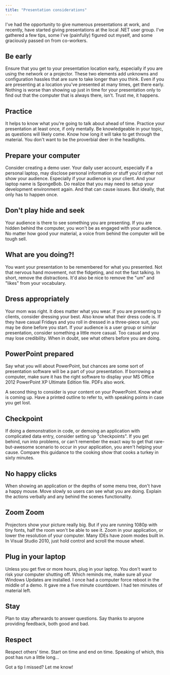 ```yaml
---
title: "Presentation considerations"
---
```



I've had the opportunity to give numerous presentations at work, and recently, have started giving presentations at the local .NET user group. I've gathered a few tips, some I've (painfully) figured out myself, and some graciously passed on from co-workers.

## Be early

Ensure that you get to your presentation location early, especially if you are using the network or a projector. These two elements add unknowns and configuration hassles that are sure to take longer than you think. Even if you are presenting at a location you've presented at many times, get there early. Nothing is worse than showing up just in time for your presentation only to find out that the computer that is always there, isn't. Trust me, it happens.

## Practice

It helps to know what you're going to talk about ahead of time. Practice your presentation at least once, if only mentally. Be knowledgeable in your topic, as questions will likely come. Know how long it will take to get through the material. You don't want to be the proverbial deer in the headlights.

## Prepare your computer

Consider creating a demo user. Your daily user account, especially if a personal laptop, may disclose personal information or stuff you'd rather not show your audience. Especially if your audience is your client. And your laptop name is SpongeBob. Do realize that you may need to setup your development environment again. And that can cause issues. But ideally, that only has to happen once.

## Don't play hide and seek

Your audience is there to see something you are presenting. If you are hidden behind the computer, you won't be as engaged with your audience. No matter how good your material, a voice from behind the computer will be tough sell.

## What are you doing?!

You want your presentation to be remembered for what you presented. Not that nervous hand movement, not the fidgeting, and not the fast talking. In short, remove the distractions. It'd also be nice to remove the "um" and "likes" from your vocabulary.

## Dress appropriately

Your mom was right. It does matter what you wear. If you are presenting to clients, consider dressing your best. Also know what their dress code is. If they have casual Fridays and you roll in dressed in a three-piece suit, you may be done before you start. If your audience is a user group or similar presentation, consider something a little more casual. Too casual and you may lose credibility. When in doubt, see what others before you are doing.

## PowerPoint prepared

Say what you will about PowerPoint, but chances are some sort of presentation software will be a part of your presentation. If borrowing a computer, make sure it has the right software to display your MS Office 2012 PowerPoint XP Ultimate Edition file. PDFs also work.

A second thing to consider is your content on your PowerPoint. Know what is coming up. Have a printed outline to refer to, with speaking points in case you get lost.

## Checkpoint

If doing a demonstration in code, or demoing an application with complicated data entry, consider setting up "checkpoints". If you get behind, run into problems, or can't remember the exact way to get that rare-but-awesome scenario to occur in your application, you aren't helping your cause. Compare this guidance to the cooking show that cooks a turkey in sixty minutes.

## No happy clicks

When showing an application or the depths of some menu tree, don't have a happy mouse. Move slowly so users can see what you are doing. Explain the actions verbally and any behind the scenes functionality.

## Zoom Zoom

Projectors show your picture really big. But if you are running 1080p with tiny fonts, half the room won't be able to see it. Zoom in your application, or lower the resolution of your computer. Many IDEs have zoom modes built in. In Visual Studio 2010, just hold control and scroll the mouse wheel.

## Plug in your laptop

Unless you get five or more hours, plug in your laptop. You don't want to risk your computer shutting off. Which reminds me, make sure all your Windows Updates are installed. I once had a computer force reboot in the middle of a demo. It gave me a five minute countdown. I had ten minutes of material left.

## Stay

Plan to stay afterwards to answer questions. Say thanks to anyone providing feedback, both good and bad.

## Respect

Respect others' time. Start on time and end on time. Speaking of which, this post has run a little long…

Got a tip I missed? Let me know!